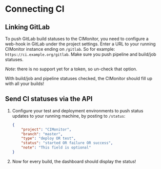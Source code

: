 # Connecting CI

## Linking GitLab

To push GitLab build statuses to the CIMonitor, you need to configure a web-hook in GitLab under the project settings.
Enter a URL to your running CIMonitor instance ending on `/gitlab`. So for example: `https://ci.example.org/gitlab`.
Make sure you push pipeline and build/job statuses.

*Note*: there is no support yet for a token, so un-check that option.

With build/job and pipeline statuses checked, the CIMonitor should fill up with all your builds!

## Send CI statuses via the API

1. Configure your test and deployment environments to push status
    updates to your running machine, by posting to `/status`:
    ```json
    {
        "project": "CIMonitor",
        "branch": "master",
        "type": "deploy OR test",
        "status": "started OR failure OR success",
        "note": "This field is optional"
    }
    ```
1. Now for every build, the dashboard should display the status!
